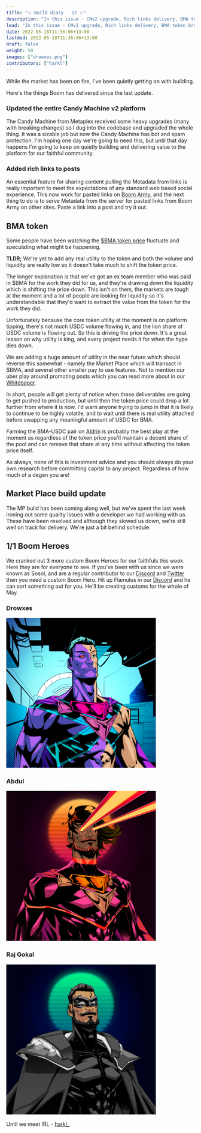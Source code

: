 ```yaml
---
title: "💥 Build diary - 12 💥"
description: "In this issue - CMv2 upgrade, Rich links delivery, BMA token breakdown, MP update, latest #BoomHeroes customs."
lead: "In this issue - CMv2 upgrade, Rich links delivery, BMA token breakdown, MP update, latest #BoomHeroes customs."
date: 2022-05-18T11:36:06+13:00
lastmod: 2022-05-18T11:36:06+13:00
draft: false
weight: 50
images: ["drowxes.png"]
contributors: ["harkl"]
---
```


While the market has been on fire, I've been quietly getting on with building.

Here's the things Boom has delivered since the last update.

### Updated the entire Candy Machine v2 platform

The Candy Machine from Metaplex received some heavy upgrades (many with breaking changes) so I dug into the codebase and upgraded the whole thing. It was a sizable job but now the Candy Machine has bot and spam protection. I'm hoping one day we're going to need this, but until that day happens I'm going to keep on quietly building and delivering value to the platform for our faithful community.

### Added rich links to posts

An essential feature for sharing content pulling the Metadata from links is really important to meet the expectations of any standard web based social experience. This now work for pasted links on [Boom Army](https://boom.army), and the next thing to do is to serve Metadata from the server for pasted links from Boom Army on other sites. Paste a link into a post and try it out.

## BMA token

Some people have been watching the [$BMA token price](https://birdeye.so/token/boomh1LQnwDnHtKxWTFgxcbdRjPypRSjdwxkAEJkFSH) fluctuate and speculating what might be happening.

**TLDR;** We're yet to add any real utility to the token and both the volume and liquidity are really low so it doesn't take much to shift the token price.

The longer explanation is that we've got an ex team member who was paid in $BMA for the work they did for us, and they're drawing down the liquidity which is shifting the price down. This isn't on them, the markets are tough at the moment and a lot of people are looking for liquidity so it's understandable that they'd want to extract the value from the token for the work they did.

Unfortunately because the core token utility at the moment is on platform tipping, there's not much USDC volume flowing in, and the lion share of USDC volume is flowing out. So this is driving the price down. It's a great lesson on why utility is king, and every project needs it for when the hype dies down.

We are adding a huge amount of utility in the near future which should reverse this somewhat - namely the Market Place which will transact in $BMA, and several other smaller pay to use features. Not to mention our uber play around promoting posts which you can read more about in our [Whitepaper](https://linktr.ee/boom_army).

In short, people will get plenty of notice when these deliverables are going to get pushed to production, but until then the token price could drop a lot further from where it is now. I'd warn anyone trying to jump in that it is likely to continue to be highly volatile, and to wait until there is real utility attached before swapping any meaningful amount of USDC for BMA.

Farming the BMA-USDC pair on [Aldrin](https://linktr.ee/boom_army) is probably the best play at the moment as regardless of the token price you'll maintain a decent share of the pool and can remove that share at any time without affecting the token price itself.

As always, none of this is investment advice and you should always do your own research before committing capital to any project. Regardless of how much of a degen you are!

## Market Place build update

The MP build has been coming along well, but we've spent the last week ironing out some quality issues with a developer we had working with us. These have been resolved and although they slowed us down, we're still well on track for delivery. We're just a bit behind schedule.

## 1/1 Boom Heroes

We cranked out 3 more custom Boom Heroes for our faithfuls this week. Here they are for everyone to see. If you've been with us since we were known as Sosol, and are a regular contributor to our [Discord](https://linktr.ee/boom_army) and [Twitter](https://linktr.ee/boom_army) then you need a custom Boom Hero. Hit up Flamulus in our [Discord](https://linktr.ee/boom_army) and he can sort something out for you. He'll be creating customs for the whole of May.

### Drowxes

<img src="drowxes.png" alt="Drowxes" width="400"/>

### Abdul

<img src="abdul.png" alt="Abdul" width="400"/>

### Raj Gokal

<img src="RAJ.png" alt="Raj" width="400"/>

Until we meet IRL - [harkl_](https://boom.army/#/social.boom.army/a/110693550018915728)
